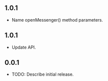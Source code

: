 ## 1.0.1

- Name openMessenger() method parameters.

## 1.0.1

- Update API.

## 0.0.1

- TODO: Describe initial release.
